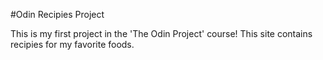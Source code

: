 #Odin Recipies Project

This is my first project in the 'The Odin Project' course! This site contains recipies for my favorite foods. 